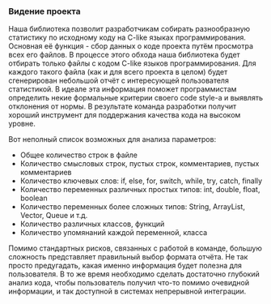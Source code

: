 ### Видение проекта

Наша библиотека позволит разработчикам собирать разнообразную статистику по исходному коду на C-like языках программирования. Основная её функция - сбор данных о коде проекта путём просмотра всех его файлов. В процессе этого обхода наша библиотека будет отбирать только файлы с кодом C-like языков программирования. Для каждого такого файла (как и для всего проекта в целом) будет сгенерирован небольшой отчёт с интересующей пользователя статистикой. В идеале эта информация поможет программистам определить некие формальные критерии своего code style-а и выявлять отклонения от нормы. В результате команда разработки получит хороший инструмент для поддержания качества кода на высоком уровне.

Вот неполный список возможных для анализа параметров:
- Общее количество строк в файле
- Количество смысловых строк, пустых строк, комментариев, пустых комментариев
- Количество ключевых слов: if, else, for, switch, while, try, catch, finally
- Количество переменных различных простых типов: int, double, float, boolean
- Количество переменных более сложных типов: String, ArrayList, Vector, Queue и т.д.
- Количество различных классов, функций
- Количество упомянаний каждой переменной, класса

Помимо стандартных рисков, связанных с работой в команде, большую сложность представляет правильный выбор формата отчёта. Не так просто предугадать, какая именно информация будет полезна для пользователя. В то же время необходимо сделать достаточно глубокий анализ кода, чтобы пользователь получил что-то помимо очевидной информации, и так доступной в системах непрерывной интеграции.

